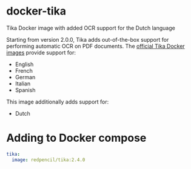 # docker-tika
Tika Docker image with added OCR support for the Dutch language

Starting from version 2.0.0, Tika adds out-of-the-box support for performing automatic OCR on PDF documents. The [official Tika Docker images](https://github.com/apache/tika-docker) provide support for:

- English
- French
- German
- Italian
- Spanish

This image additionally adds support for:

- Dutch

# Adding to Docker compose

``` yaml
tika:
  image: redpencil/tika:2.4.0
```
